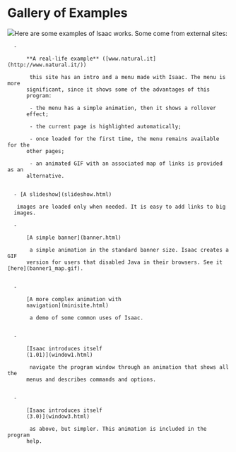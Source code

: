 # Gallery of Examples

![](/images/logo_isaac.gif)Here are some examples of Isaac
    works. Some come from external sites:

    
      - 

          **A real-life example** ([www.natural.it](http://www.natural.it/))  

           this site has an intro and a menu made with Isaac. The menu is more
          significant, since it shows some of the advantages of this
          program:  

           - the menu has a simple animation, then it shows a rollover
          effect;  

           - the current page is highlighted automatically;  

           - once loaded for the first time, the menu remains available for the
          other pages;  

           - an animated GIF with an associated map of links is provided as an
          alternative.
        

      - [A slideshow](slideshow.html)  

       images are loaded only when needed. It is easy to add links to big
      images.

      - 

          [A simple banner](banner.html)  

           a simple animation in the standard banner size. Isaac creates a GIF
          version for users that disabled Java in their browsers. See it [here](banner1_map.gif).
        

      - 

          [A more complex animation with
          navigation](minisite.html)  

           a demo of some common uses of Isaac.
        

      - 

          [Isaac introduces itself
          (1.01)](window1.html)  

           navigate the program window through an animation that shows all the
          menus and describes commands and options.
        

      - 

          [Isaac introduces itself
          (3.0)](window3.html)  

           as above, but simpler. This animation is included in the program
          help.